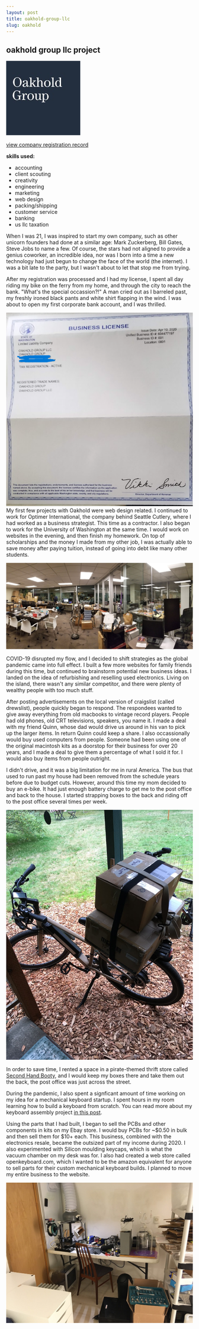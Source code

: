 ```yaml
---
layout: post
title: oakhold-group-llc
slug: oakhold
---
```


## oakhold group llc project
![oakhold group logo](assets\images\projects\oakhold-logo.jpeg)

[view company registration record](https://opencorporates.com/companies/us_wa/604477197)

**skills used:**
- accounting
- client scouting
- creativity
- engineering
- marketing
- web design
- packing/shipping
- customer service
- banking
- us llc taxation

When I was 21, I was inspired to start my own company, such as other unicorn founders had done at a similar age: Mark Zuckerberg, Bill Gates, Steve Jobs to name a few. Of course, the stars had not aligned to provide a genius coworker, an incredible idea, nor was I born into a time a new technology had just begun to change the face of the world (the internet). I was a bit late to the party, but I wasn't about to let that stop me from trying.

After my registration was processed and I had my license, I spent all day riding my bike on the ferry from my home, and through the city to reach the bank. "What's the special occassion?!" A man cried out as I barreled past, my freshly ironed black pants and white shirt flapping in the wind. I was about to open my first corporate bank account, and I was thrilled.

![my business license](assets\images\projects\license.png)
My first few projects with Oakhold were web design related. I continued to work for Optimer International, the company behind Seattle Cutlery, where I had worked as a business strategist. This time as a contractor. I also began to work for the University of Washington at the same time. I would work on websites in the evening, and then finish my homework. On top of scholarships and the money I made from my other job, I was actually able to save money after paying tuition, instead of going into debt like many other students.

![My office where I worked for seattle cutlery](assets\images\projects\office-seattle.jpg)

COVID-19 disrupted my flow, and I decided to shift strategies as the global pandemic came into full effect. I built a few more websites for family friends during this time, but continued to brainstorm potential new business ideas. I landed on the idea of refurbishing and reselling used electronics. Living on the island, there wasn't any similar competitor, and there were plenty of wealthy people with too much stuff. 

After posting advertisements on the local version of craigslist (called drewslist), people quickly began to respond. The respondees wanted to give away everything from old macbooks to vintage record players. People had old phones, old CRT televisions, speakers, you name it. I made a deal with my friend Quinn, whose dad would drive us around in his van to pick up the larger items. In return Quinn could keep a share. I also occassionally would buy used computers from people. Someone had been using one of the original macintosh kits as a doorstop for their business for over 20 years, and I made a deal to give them a percentage of what I sold it for. I would also buy items from people outright.

I didn't drive, and it was a big limitation for me in rural America. The bus that used to run past my house had been removed from the schedule years before due to budget cuts. However, around this time my mom decided to buy an e-bike. It had just enough battery charge to get me to the post office and back to the house. I started strapping boxes to the back and riding off to the post office several times per week.

![the bike loaded up with boxes for post office run](assets\images\projects\loaded-bike.jpg)

In order to save time, I rented a space in a pirate-themed thrift store called [Second Hand Booty](https://goo.gl/maps/JxpfVZazajBzjp3R6), and I would keep my boxes there and take them out the back, the post office was just across the street.

During the pandemic, I also spent a signficant amount of time working on my idea for a mechanical keyboard startup. I spent hours in my room learning how to build a keyboard from scratch. You can read more about my keyboard assembly project [in this post](https://cforcomputer.github.io/keyboard.html). 

Using the parts that I had built, I began to sell the PCBs and other components in kits on my Ebay store. I would buy PCBs for ~$0.50 in bulk and then sell them for $10+ each. This business, combined with the electronics resale, became the outsized part of my income during 2020. I also experimented with Silicon moulding keycaps, which is what the vacuum chamber on my desk was for. I also had created a web store called openkeyboard.com, which I wanted to be the amazon equivalent for anyone to sell parts for their custom mechanical keyboard builds. I planned to move my entire business to the website.

![my bedroom became an lab space in 2020](assets\images\projects\office-space.jpg)